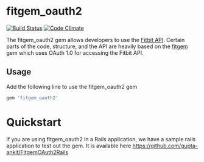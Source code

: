 # fitgem_oauth2

[![Build Status](https://travis-ci.org/gupta-ankit/fitgem_oauth2.svg?branch=master)](https://travis-ci.org/gupta-ankit/fitgem_oauth2)
[![Code Climate](https://codeclimate.com/github/gupta-ankit/fitgem_oauth2/badges/gpa.svg)](https://codeclimate.com/github/gupta-ankit/fitgem_oauth2)


The fitgem_oauth2 gem allows developers to use the [Fitbit API](http://dev.fitbit.com/docs). Certain parts of the code,
structure, and the API are heavily based on the [fitgem](https://github.com/whazzmaster/fitgem) gem which uses OAuth 1.0 for accessing the Fitbit API.



## Usage
Add the following line to use the fitgem_oauth2 gem

```ruby
gem 'fitgem_oauth2'
```

# Quickstart
If you are using fitgem_oauth2 in a Rails application, we have a sample rails application to test out the gem. It is available here https://github.com/gupta-ankit/FitgemOAuth2Rails


